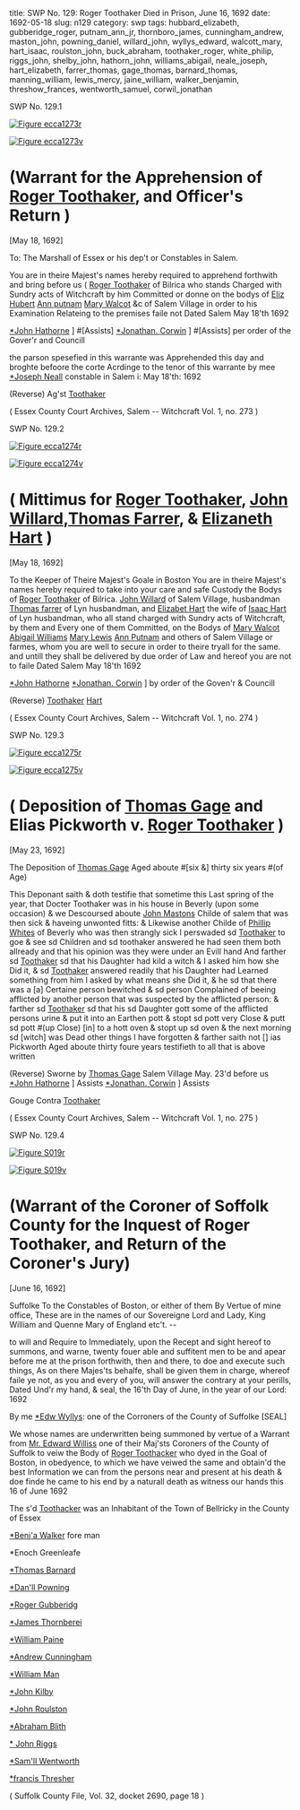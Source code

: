 title: SWP No. 129: Roger Toothaker Died in Prison, June 16, 1692
date: 1692-05-18
slug: n129
category: swp
tags: hubbard_elizabeth, gubberidge_roger, putnam_ann_jr, thornboro_james, cunningham_andrew, maston_john, powning_daniel, willard_john, wyllys_edward, walcott_mary, hart_isaac, roulston_john, buck_abraham, toothaker_roger, white_philip, riggs_john, shelby_john, hathorn_john, williams_abigail, neale_joseph, hart_elizabeth, farrer_thomas, gage_thomas, barnard_thomas, manning_william, lewis_mercy, jaine_william, walker_benjamin, threshow_frances, wentworth_samuel, corwil_jonathan





<div markdown class="doc" id="n129.1">

<div class="doc_id">SWP No. 129.1</div>


<span markdown class="figure">[![Figure ecca1273r](archives/ecca/thumb/ecca1273r.jpg)](archives/ecca/large/ecca1273r.jpg)</span>

<span markdown class="figure">[![Figure ecca1273v](archives/ecca/thumb/ecca1273v.jpg)](archives/ecca/large/ecca1273v.jpg)</span>

# (Warrant for the Apprehension of [Roger Toothaker](/tag/toothaker_roger.html), and Officer's Return )

[May 18, 1692]

To: The Marshall of Essex or his dep't or Constables in Salem.

You are in theire Majest's names hereby required to apprehend forthwith and bring before us ( [Roger Toothaker](/tag/toothaker_roger.html) of Bilrica who stands Charged with Sundry acts of Witchcraft by him Committed or donne on the bodys of [Eliz Hubert](/tag/hubbard_elizabeth.html) [Ann putnam](/tag/putnam_ann_jr.html) [Mary Walcot](/tag/walcott_mary.html) &c of Salem Village in order to his Examination Relateing to the premises faile not
Dated Salem  May 18'th 1692  

   [*John Hathorne](/tag/hathorn_john.html) ] #[Assists] 
   [*Jonathan. Corwin](/tag/corwil_jonathan.html) ] #[Assists] 
   per order of the Gover'r and Councill  

the parson spesefied in this warrante was Apprehended this day and broghte befoore the corte Acrdinge to the tenor of this warrante by mee  
                                        [*Joseph Neall](/tag/neale_joseph.html) 
constable in Salem i: May 18'th: 1692

(Reverse)  Ag'st [Toothaker](/tag/toothaker_roger.html) 

( Essex County Court Archives, Salem -- Witchcraft Vol. 1, no. 273 )

</div>



<div markdown class="doc" id="n129.2">

<div class="doc_id">SWP No. 129.2</div>


<span markdown class="figure">[![Figure ecca1274r](archives/ecca/thumb/ecca1274r.jpg)](archives/ecca/large/ecca1274r.jpg)</span>

<span markdown class="figure">[![Figure ecca1274v](archives/ecca/thumb/ecca1274v.jpg)](archives/ecca/large/ecca1274v.jpg)</span>

# ( Mittimus for [Roger Toothaker](/tag/toothaker_roger.html), [John Willard](/tag/willard_john.html),[Thomas Farrer](/tag/farrer_thomas.html), & [Elizaneth Hart](/tag/hart_elizabeth.html) )

[May 18, 1692]

To the Keeper of Theire Majest's Goale  in Boston 
You are in theire Majest's names hereby required to take into your care and safe Custody the Bodys of [Roger Toothaker](/tag/toothaker_roger.html) of Bilrica. [John Willard](/tag/willard_john.html) of Salem Village, husbandman [Thomas farrer](/tag/farrer_thomas.html) of Lyn husbandman, and [Elizabet Hart](/tag/hart_elizabeth.html) the wife of [Isaac Hart](/tag/hart_isaac.html) of Lyn husbandman, who all stand charged with Sundry acts of Witchcraft, by them and Every one of them Committed, on the Bodys of [Mary Walcot](/tag/walcott_mary.html) [Abigail Williams](/tag/williams_abigail.html) [Mary Lewis](/tag/lewis_mercy.html) [Ann Putnam](/tag/putnam_ann_jr.html) and others of Salem Village or farmes, whom you are well to secure in order to theire tryall for the same. and untill they shall be delivered by due order of Law and hereof you are not to faile
Dated Salem  May 18'th 1692  

   [*John Hathorne](/tag/hathorn_john.html) 
   [*Jonathan. Corwin](/tag/corwil_jonathan.html) ] 
        by order of the Goven'r & Councill 

(Reverse)  [Toothaker](/tag/toothaker_roger.html) [Hart](/tag/hart_elizabeth.html) 

( Essex County Court Archives, Salem -- Witchcraft Vol. 1, no. 274 )

</div>



<div markdown class="doc" id="n129.3">

<div class="doc_id">SWP No. 129.3</div>


<span markdown class="figure">[![Figure ecca1275r](archives/ecca/thumb/ecca1275r.jpg)](archives/ecca/large/ecca1275r.jpg)</span>

<span markdown class="figure">[![Figure ecca1275v](archives/ecca/thumb/ecca1275v.jpg)](archives/ecca/large/ecca1275v.jpg)</span>

# ( Deposition of [Thomas Gage](/tag/gage_thomas.html) and Elias Pickworth v. [Roger Toothaker](/tag/toothaker_roger.html) )

[May 23, 1692]

The Deposition of [Thomas Gage](/tag/gage_thomas.html) Aged aboute #[six &] thirty six years #(of Age)

This Deponant saith & doth testifie that sometime this Last spring of the year, that Docter Toothaker was in his house in Beverly (upon some occasion) & we Descoursed aboute [John Mastons](/tag/maston_john.html) Childe of salem that was then sick & haveing unwonted fitts: & Likewise another Childe of [Phillip Whites](/tag/white_philip.html) of Beverly who was then strangly sick I perswaded sd [Toothaker](/tag/toothaker_roger.html) to goe & see sd Children and sd toothaker answered he had seen them both allready and that his opinion was they were under an Evill hand And farther sd [Toothaker](/tag/toothaker_roger.html) sd that his Daughter had kild a witch & I asked him how she Did it, & sd [Toothaker](/tag/toothaker_roger.html) answered readily that his Daughter had Learned something from  him I asked by what means she Did it, & he sd that there was a [a] Certaine person bewitched & sd person Complained of beeing afflicted by another person that was suspected by the afflicted person: & farther sd [Toothaker](/tag/toothaker_roger.html) sd that his sd Daughter gott some of the afflicted persons urine & put it into an Earthen pott & stopt sd pott very Close & putt sd pott #(up Close) [in] to a hott oven & stopt up sd oven & the next morning sd [witch] was Dead other things I have forgotten & farther saith not [] ias Pickworth Aged aboute thirty foure years testifieth to all that is above written

(Reverse) Sworne by [Thomas Gage](/tag/gage_thomas.html) Salem Village May. 23'd 
 before us [*John Hathorne](/tag/hathorn_john.html) ] Assists
 [*Jonathan. Corwin](/tag/corwil_jonathan.html) ] Assists

Gouge Contra [Toothaker](/tag/toothaker_roger.html)

( Essex County Court Archives, Salem -- Witchcraft Vol. 1, no. 275 )


</div>



<div markdown class="doc" id="n129.4">

<div class="doc_id">SWP No. 129.4</div>


<span markdown class="figure">[![Figure S019r](archives/Suffolk/small/S019A.jpg)](archives/Suffolk/large/S019A.jpg)</span>

<span markdown class="figure">[![Figure S019v](archives/Suffolk/small/S019B.jpg)](archives/Suffolk/large/S019B.jpg)</span>

# (Warrant of the Coroner of Soffolk County for the Inquest of Roger Toothaker, and Return of the Coroner's Jury)

[June 16, 1692]

Suffolke To the Constables of Boston, or either of them By Vertue of mine office, These are in the names of our Sovereigne Lord and Lady, King William and Quenne Mary of England etc't. --

to will and Require to Immediately, upon the Recept and sight hereof to summons, and warne, twenty fouer able and suffitent men to be and apear before me at the prison forthwith, then and there, to doe and execute such things, As on there Majes'ts behalfe, shall be given them in charge, whereof faile ye not, as you and every of you, will answer the contrary at your perills, Dated Und'r my hand, & seal, the 16'th Day of June, in the year of our Lord: 1692

   By me [*Edw Wyllys](/tag/wyllys_edward.html): one of 
    the Corroners of the County of Suffolke
                                                                                [SEAL]

We whose names are underwritten being summoned by vertue of a Warrant from [Mr. Edward Williss](/tag/wyllys_edward.html) one of their Maj'sts Coroners of the County of Suffolk to veiw the Body of [Roger Toothacker](/tag/toothaker_roger.html) who dyed in the Goal of Boston, in obedyence, to which we have veiwed the same and obtain'd the best Information we can from the persons near and present at his death & doe finde he came to his end by a naturall death as witness our hands this 16 of June 1692 

The s'd [Toothacker](/tag/toothaker_roger.html) was an Inhabitant of the Town of Bellricky in the County of Essex

   [*Benj'a Walker](/tag/walker_benjamin.html) fore man

   *Enoch Greenleafe 

   [*Thomas Barnard](/tag/barnard_thomas.html)

   [*Dan'll Powning](/tag/powning_daniel.html)

   [*Roger Gubberidg](/tag/gubberidge_roger.html)

   [*James Thornberei](/tag/thornboro_james.html)

   [*William Paine](/tag/jaine_william.html)

   [*Andrew Cunningham](/tag/cunningham_andrew.html)

   [*William Man](/tag/manning_william.html)

   [*John Kilby](/tag/shelby_john.html)

   [*John Roulston](/tag/roulston_john.html)

   [*Abraham Blith](/tag/buck_abraham.html)

   [* John Riggs](/tag/riggs_john.html)

   [*Sam'll Wentworth](/tag/wentworth_samuel.html)

   [*francis Thresher](/tag/threshow_frances.html)

( Suffolk County File, Vol. 32, docket  2690, page 18 )


</div>

